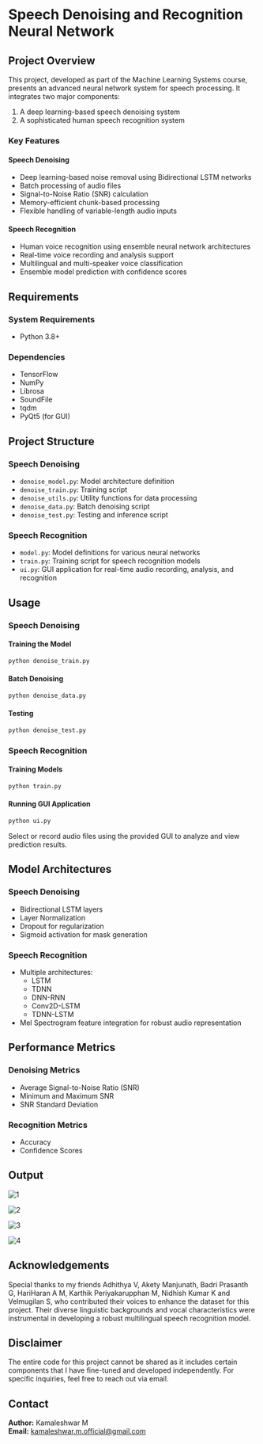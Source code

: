 # Speech Denoising and Recognition Neural Network

## Project Overview

This project, developed as part of the Machine Learning Systems course, presents an advanced neural network system for speech processing. It integrates two major components:
1. A deep learning-based speech denoising system
2. A sophisticated human speech recognition system

### Key Features

#### Speech Denoising
- Deep learning-based noise removal using Bidirectional LSTM networks
- Batch processing of audio files
- Signal-to-Noise Ratio (SNR) calculation
- Memory-efficient chunk-based processing
- Flexible handling of variable-length audio inputs

#### Speech Recognition
- Human voice recognition using ensemble neural network architectures
- Real-time voice recording and analysis support
- Multilingual and multi-speaker voice classification
- Ensemble model prediction with confidence scores

## Requirements

### System Requirements
- Python 3.8+

### Dependencies
- TensorFlow
- NumPy
- Librosa
- SoundFile
- tqdm
- PyQt5 (for GUI)

## Project Structure

### Speech Denoising
- `denoise_model.py`: Model architecture definition
- `denoise_train.py`: Training script
- `denoise_utils.py`: Utility functions for data processing
- `denoise_data.py`: Batch denoising script
- `denoise_test.py`: Testing and inference script

### Speech Recognition
- `model.py`: Model definitions for various neural networks
- `train.py`: Training script for speech recognition models
- `ui.py`: GUI application for real-time audio recording, analysis, and recognition


## Usage

### Speech Denoising

#### Training the Model
```bash
python denoise_train.py
```

#### Batch Denoising
```bash
python denoise_data.py
```

#### Testing
```bash
python denoise_test.py
```

### Speech Recognition

#### Training Models
```bash
python train.py
```

#### Running GUI Application
```bash
python ui.py
```

Select or record audio files using the provided GUI to analyze and view prediction results.

## Model Architectures

### Speech Denoising
- Bidirectional LSTM layers
- Layer Normalization
- Dropout for regularization
- Sigmoid activation for mask generation

### Speech Recognition
- Multiple architectures:
  - LSTM
  - TDNN
  - DNN-RNN
  - Conv2D-LSTM
  - TDNN-LSTM
- Mel Spectrogram feature integration for robust audio representation

## Performance Metrics

### Denoising Metrics
- Average Signal-to-Noise Ratio (SNR)
- Minimum and Maximum SNR
- SNR Standard Deviation

### Recognition Metrics
- Accuracy
- Confidence Scores

## Output



![1](https://github.com/user-attachments/assets/eba3be2c-c19f-4770-9b5c-a7a691a655dc)


![2](https://github.com/user-attachments/assets/1f53349d-e08a-451a-94f7-4cb575ab8670)


![3](https://github.com/user-attachments/assets/51935e6f-6011-4ff1-80ff-40faf3451610)


![4](https://github.com/user-attachments/assets/107faec6-e44f-4dd8-a99d-eeabf601ac4a)


## Acknowledgements

Special thanks to my friends Adhithya V, Akety Manjunath, Badri Prasanth G, HariHaran A M, Karthik Periyakarupphan M, Nidhish Kumar K and Velmugilan S, who contributed their voices to enhance the dataset for this project. Their diverse linguistic backgrounds and vocal characteristics were instrumental in developing a robust multilingual speech recognition model.

## Disclaimer

The entire code for this project cannot be shared as it includes certain components that I have fine-tuned and developed independently. For specific inquiries, feel free to reach out via email.

## Contact

**Author:** Kamaleshwar M  
**Email:** kamaleshwar.m.official@gmail.com

